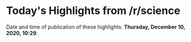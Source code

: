 # Today's Highlights from /r/science

Date and time of publication of these highlights: **Thursday, December 10, 2020, 10:29**.


